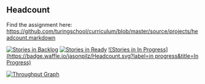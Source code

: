 ## Headcount

Find the assignment here: https://github.com/turingschool/curriculum/blob/master/source/projects/headcount.markdown

[![Stories in Backlog](https://badge.waffle.io/jasonpilz/Headcount.svg?label=backlog&title=Backlog)](http://waffle.io/jasonpilz/Headcount)
[![Stories in Ready](https://badge.waffle.io/jasonpilz/Headcount.svg?label=ready&title=Ready)](http://waffle.io/jasonpilz/Headcount)
[![Stories in In Progress](https://badge.waffle.io/jasonpilz/Headcount.svg?label=in progress&title=In Progress)](http://waffle.io/jasonpilz/Headcount)

[![Throughput Graph](https://graphs.waffle.io/jasonpilz/Headcount/throughput.svg)](https://waffle.io/jasonpilz/Headcount/metrics)
